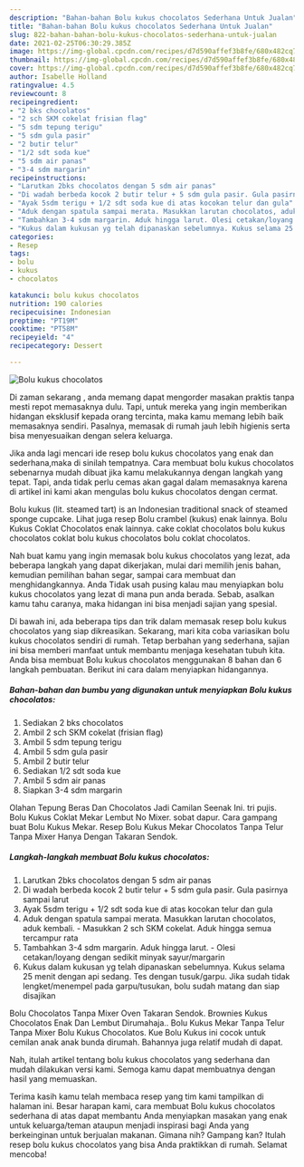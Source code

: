 ```yaml
---
description: "Bahan-bahan Bolu kukus chocolatos Sederhana Untuk Jualan"
title: "Bahan-bahan Bolu kukus chocolatos Sederhana Untuk Jualan"
slug: 822-bahan-bahan-bolu-kukus-chocolatos-sederhana-untuk-jualan
date: 2021-02-25T06:30:29.385Z
image: https://img-global.cpcdn.com/recipes/d7d590affef3b8fe/680x482cq70/bolu-kukus-chocolatos-foto-resep-utama.jpg
thumbnail: https://img-global.cpcdn.com/recipes/d7d590affef3b8fe/680x482cq70/bolu-kukus-chocolatos-foto-resep-utama.jpg
cover: https://img-global.cpcdn.com/recipes/d7d590affef3b8fe/680x482cq70/bolu-kukus-chocolatos-foto-resep-utama.jpg
author: Isabelle Holland
ratingvalue: 4.5
reviewcount: 8
recipeingredient:
- "2 bks chocolatos"
- "2 sch SKM cokelat frisian flag"
- "5 sdm tepung terigu"
- "5 sdm gula pasir"
- "2 butir telur"
- "1/2 sdt soda kue"
- "5 sdm air panas"
- "3-4 sdm margarin"
recipeinstructions:
- "Larutkan 2bks chocolatos dengan 5 sdm air panas"
- "Di wadah berbeda kocok 2 butir telur + 5 sdm gula pasir. Gula pasirnya sampai larut"
- "Ayak 5sdm terigu + 1/2 sdt soda kue di atas kocokan telur dan gula"
- "Aduk dengan spatula sampai merata. Masukkan larutan chocolatos, aduk kembali. Masukkan 2 sch SKM cokelat. Aduk hingga semua tercampur rata"
- "Tambahkan 3-4 sdm margarin. Aduk hingga larut. Olesi cetakan/loyang dengan sedikit minyak sayur/margarin"
- "Kukus dalam kukusan yg telah dipanaskan sebelumnya. Kukus selama 25 menit dengan api sedang. Tes dengan tusuk/garpu. Jika sudah tidak lengket/menempel pada garpu/tusukan, bolu sudah matang dan siap disajikan"
categories:
- Resep
tags:
- bolu
- kukus
- chocolatos

katakunci: bolu kukus chocolatos 
nutrition: 190 calories
recipecuisine: Indonesian
preptime: "PT19M"
cooktime: "PT58M"
recipeyield: "4"
recipecategory: Dessert

---
```



![Bolu kukus chocolatos](https://img-global.cpcdn.com/recipes/d7d590affef3b8fe/680x482cq70/bolu-kukus-chocolatos-foto-resep-utama.jpg)

Di zaman  sekarang , anda memang dapat mengorder masakan praktis tanpa mesti repot memasaknya dulu. Tapi, untuk mereka yang ingin memberikan hidangan eksklusif kepada orang tercinta, maka kamu memang lebih baik memasaknya sendiri. Pasalnya, memasak di rumah jauh lebih higienis serta bisa menyesuaikan dengan selera keluarga.

Jika anda lagi mencari ide resep bolu kukus chocolatos yang enak dan sederhana,maka di sinilah tempatnya. Cara membuat bolu kukus chocolatos  sebenarnya mudah dibuat jika kamu melakukannya dengan langkah yang tepat. Tapi, anda tidak perlu cemas akan gagal dalam memasaknya 
karena di artikel ini kami akan mengulas bolu kukus chocolatos dengan cermat.  

Bolu kukus (lit. steamed tart) is an Indonesian traditional snack of steamed sponge cupcake. Lihat juga resep Bolu crambel (kukus) enak lainnya. Bolu Kukus Coklat Chocolatos enak lainnya. cake coklat chocolatos bolu kukus chocolatos coklat bolu kukus chocolatos bolu coklat chocolatos.

Nah buat kamu yang ingin memasak bolu kukus chocolatos yang lezat, ada beberapa langkah yang dapat dikerjakan, mulai dari memilih jenis bahan, kemudian pemilihan bahan segar, sampai cara membuat dan menghidangkannya. Anda Tidak usah pusing kalau mau menyiapkan bolu kukus chocolatos yang lezat di mana pun anda berada. Sebab, asalkan kamu  tahu caranya, maka hidangan ini bisa menjadi sajian yang spesial.

Di bawah ini, ada beberapa tips dan trik dalam memasak resep bolu kukus chocolatos yang siap dikreasikan. Sekarang, mari kita coba variasikan bolu kukus chocolatos sendiri di rumah. Tetap berbahan yang sederhana, sajian ini bisa memberi manfaat untuk membantu menjaga kesehatan tubuh kita. Anda bisa membuat Bolu kukus chocolatos menggunakan 8 bahan dan 6 langkah pembuatan. Berikut ini cara dalam menyiapkan hidangannya.

<!--inarticleads1-->

##### Bahan-bahan dan bumbu yang digunakan untuk menyiapkan Bolu kukus chocolatos:

1. Sediakan 2 bks chocolatos
1. Ambil 2 sch SKM cokelat (frisian flag)
1. Ambil 5 sdm tepung terigu
1. Ambil 5 sdm gula pasir
1. Ambil 2 butir telur
1. Sediakan 1/2 sdt soda kue
1. Ambil 5 sdm air panas
1. Siapkan 3-4 sdm margarin


Olahan Tepung Beras Dan Chocolatos Jadi Camilan Seenak Ini. tri pujis. Bolu Kukus Coklat Mekar Lembut No Mixer. sobat dapur. Cara gampang buat Bolu Kukus Mekar. Resep Bolu Kukus Mekar Chocolatos Tanpa Telur Tanpa Mixer Hanya Dengan Takaran Sendok. 

<!--inarticleads2-->

##### Langkah-langkah membuat Bolu kukus chocolatos:

1. Larutkan 2bks chocolatos dengan 5 sdm air panas
1. Di wadah berbeda kocok 2 butir telur + 5 sdm gula pasir. Gula pasirnya sampai larut
1. Ayak 5sdm terigu + 1/2 sdt soda kue di atas kocokan telur dan gula
1. Aduk dengan spatula sampai merata. Masukkan larutan chocolatos, aduk kembali. - Masukkan 2 sch SKM cokelat. Aduk hingga semua tercampur rata
1. Tambahkan 3-4 sdm margarin. Aduk hingga larut. - Olesi cetakan/loyang dengan sedikit minyak sayur/margarin
1. Kukus dalam kukusan yg telah dipanaskan sebelumnya. Kukus selama 25 menit dengan api sedang. Tes dengan tusuk/garpu. Jika sudah tidak lengket/menempel pada garpu/tusukan, bolu sudah matang dan siap disajikan


Bolu Chocolatos Tanpa Mixer Oven Takaran Sendok. Brownies Kukus Chocolatos Enak Dan Lembut Dirumahaja.. Bolu Kukus Mekar Tanpa Telur Tanpa Mixer Bolu Kukus Chocolatos. Kue Bolu Kukus ini cocok untuk cemilan anak anak bunda dirumah. Bahannya juga relatif mudah di dapat. 

Nah, itulah artikel tentang  bolu kukus chocolatos  yang sederhana dan mudah dilakukan versi kami. Semoga kamu dapat membuatnya dengan hasil yang memuaskan. 

Terima kasih kamu telah membaca resep yang tim kami tampilkan di halaman ini. Besar harapan kami, cara membuat  Bolu kukus chocolatos sederhana di atas dapat membantu Anda menyiapkan masakan yang enak untuk keluarga/teman ataupun menjadi inspirasi bagi Anda yang berkeinginan untuk berjualan makanan. Gimana nih? Gampang kan? Itulah resep bolu kukus chocolatos yang bisa Anda praktikkan di rumah. Selamat mencoba!


